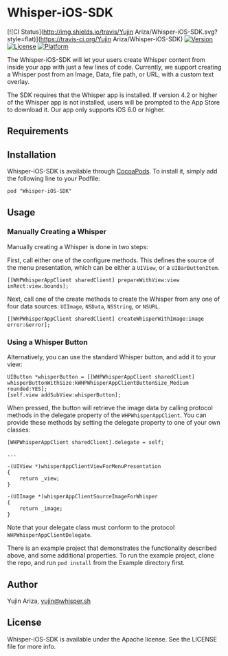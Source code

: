 # Whisper-iOS-SDK

[![CI Status](http://img.shields.io/travis/Yujin Ariza/Whisper-iOS-SDK.svg?style=flat)](https://travis-ci.org/Yujin Ariza/Whisper-iOS-SDK)
[![Version](https://img.shields.io/cocoapods/v/Whisper-iOS-SDK.svg?style=flat)](http://cocoadocs.org/docsets/Whisper-iOS-SDK)
[![License](https://img.shields.io/cocoapods/l/Whisper-iOS-SDK.svg?style=flat)](http://cocoadocs.org/docsets/Whisper-iOS-SDK)
[![Platform](https://img.shields.io/cocoapods/p/Whisper-iOS-SDK.svg?style=flat)](http://cocoadocs.org/docsets/Whisper-iOS-SDK)

The Whisper-iOS-SDK will let your users create Whisper content from inside your 
app with just a few lines of code. Currently, we support creating a Whisper
post from an Image, Data, file path, or URL, with a custom text overlay.

The SDK requires that the Whisper app is installed. If version 4.2 or higher of
the Whisper app is not installed, users will be prompted to the App Store to
download it. Our app only supports iOS 6.0 or higher.

## Requirements

## Installation

Whisper-iOS-SDK is available through [CocoaPods](http://cocoapods.org). To install
it, simply add the following line to your Podfile:

    pod "Whisper-iOS-SDK"

## Usage

### Manually Creating a Whisper

Manually creating a Whisper is done in two steps:

First, call either one of the configure methods. This defines the source of the
menu presentation, which can be either a `UIView`, or a `UIBarButtonItem`.

    [[WHPWhisperAppClient sharedClient] prepareWithView:view inRect:view.bounds];

Next, call one of the create methods to create the Whisper from any one of 
four data sources: `UIImage`, `NSData`, `NSString`, or `NSURL`.

    [[WHPWhisperAppClient sharedClient] createWhisperWithImage:image error:&error];

### Using a Whisper Button

Alternatively, you can use the standard Whisper button, and add it to your view:

    UIButton *whisperButton = [[WHPWhisperAppClient sharedClient] whisperButtonWithSize:kWHPWhisperAppClientButtonSize_Medium rounded:YES];
    [self.view addSubView:whisperButton];

When pressed, the button will retrieve the image data by calling protocol 
methods in the delegate property of the `WHPWhisperAppClient`. You can provide
these methods by setting the delegate property to one of your own classes:

    [WHPWhisperAppClient sharedClient].delegate = self;
    
    ...
    
    -(UIView *)whisperAppClientViewForMenuPresentation
    {
        return _view;
    }
    
    -(UIImage *)whisperAppClientSourceImageForWhisper
    {
        return _image;
    }
    
Note that your delegate class must conform to the protocol
`WHPWhisperAppClientDelegate`.

There is an example project that demonstrates the functionality described above,
and some additional properties. To run the example project, clone the repo, and
run `pod install` from the Example directory first.

## Author

Yujin Ariza, yujin@whisper.sh

## License

Whisper-iOS-SDK is available under the Apache license. See the LICENSE file for more info.

